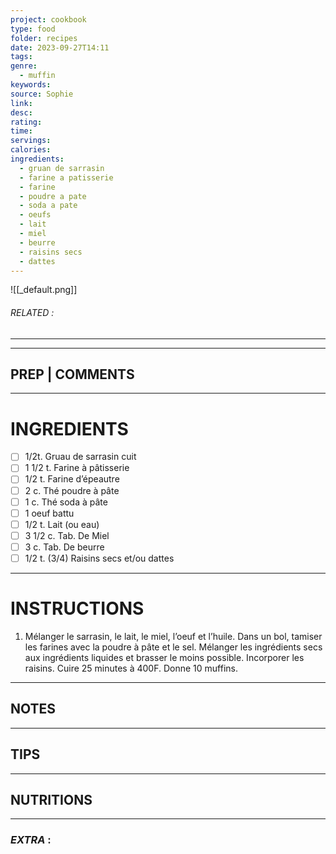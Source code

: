 ```yaml
---
project: cookbook
type: food
folder: recipes
date: 2023-09-27T14:11
tags: 
genre:
  - muffin
keywords: 
source: Sophie
link: 
desc: 
rating: 
time: 
servings: 
calories: 
ingredients:
  - gruan de sarrasin
  - farine a patisserie
  - farine
  - poudre a pate
  - soda a pate
  - oeufs
  - lait
  - miel
  - beurre
  - raisins secs
  - dattes
---
```


![[_default.png]]
###### *RELATED* : 
---


---
## PREP | COMMENTS



---
# INGREDIENTS

- [ ] 1/2t. Gruau de sarrasin cuit
- [ ] 1 1/2 t. Farine à pâtisserie
- [ ] 1/2 t. Farine d’épeautre
- [ ] 2 c. Thé poudre à pâte
- [ ] 1 c. Thé soda à pâte
- [ ] 1 oeuf battu
- [ ] 1/2 t. Lait (ou eau)
- [ ] 3 1/2 c. Tab. De Miel
- [ ] 3 c. Tab. De beurre
- [ ] 1/2 t. (3/4) Raisins secs et/ou dattes

---
# INSTRUCTIONS

1. Mélanger le sarrasin, le lait, le miel, l’oeuf et l’huile. Dans un bol, tamiser les farines avec la poudre à pâte et le sel. Mélanger les ingrédients secs aux ingrédients liquides et brasser le moins possible. Incorporer les raisins. Cuire 25 minutes à 400F. Donne 10 muffins.

---
## NOTES



---
## TIPS



---
## NUTRITIONS



---
### *EXTRA* :



